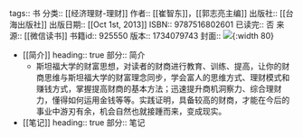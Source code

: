 tags:: 书
分类:: [[经济理财-理财]]
作者:: [[崔智东]]，[[郭志亮主编]]
出版社:: [[台海出版社]]
出版日期:: [[Oct 1st, 2013]]
ISBN:: 9787516802601
已读完:: 否
来源:: [[微信读书]]
书籍id:: 925550
版本:: 1734079743
封面:: ![](https://wfqqreader-1252317822.image.myqcloud.com/cover/550/925550/s_925550.jpg){:width 80}

- [[简介]]
  heading:: true
  部分:: 简介
	- 斯坦福大学的财富思想，对读者的财商进行教育、训练、提高，让你的财商思维与斯坦福大学的财富理念同步，学会富人的思维方式、理财模式和赚钱方式，掌握提高财商的基本方法；迅速提升商机洞察力、综合理财力，懂得如何运用金钱等等。实践证明，具备较高的财商，才能在今后的事业中游刃有余，机会自然也就接踵而来，变成现实。
- [[笔记]]
  heading:: true
  部分:: 笔记